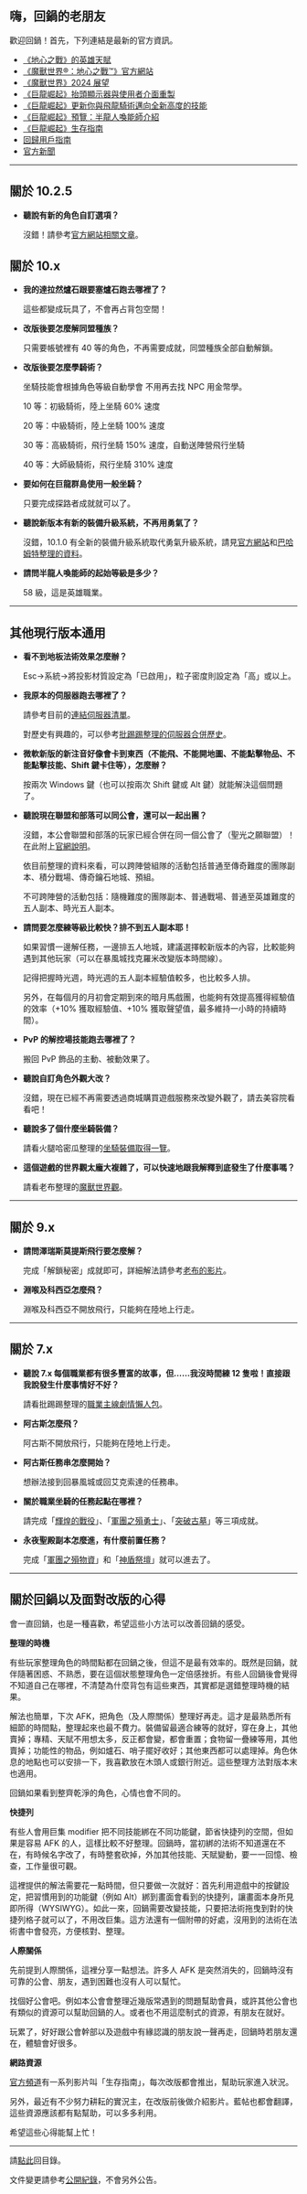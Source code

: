 ## 嗨，回鍋的老朋友

歡迎回鍋！首先，下列連結是最新的官方資訊。

- [《地心之戰》的英雄天賦](https://worldofwarcraft.blizzard.com/zh-tw/news/24038519/%E6%90%B6%E5%85%88%E4%B8%80%E7%AA%BA%E5%9C%B0%E5%BF%83%E4%B9%8B%E6%88%B0%E7%9A%84%E8%8B%B1%E9%9B%84%E5%A4%A9%E8%B3%A6)
- [《魔獸世界®：地心之戰™》官方網站](https://thewarwithin.blizzard.com/zh-tw/)
- [《魔獸世界》2024 展望](https://worldofwarcraft.blizzard.com/zh-tw/news/24046540/%E9%AD%94%E7%8D%B8%E4%B8%96%E7%95%8C%EF%BC%8D%E5%B1%95%E6%9C%9B-2024)
- [《巨龍崛起》抬頭顯示器與使用者介面重製](https://worldofwarcraft.com/zh-tw/news/23841481/%E9%AD%94%E7%8D%B8%E4%B8%96%E7%95%8C%E5%B7%A8%E9%BE%8D%E5%B4%9B%E8%B5%B7%E6%8A%AC%E9%A0%AD%E9%A1%AF%E7%A4%BA%E5%99%A8%E8%88%87%E4%BD%BF%E7%94%A8%E8%80%85%E4%BB%8B%E9%9D%A2%E9%87%8D%E8%A3%BD)
- [《巨龍崛起》更新你與飛龍騎術邁向全新高度的技能](https://worldofwarcraft.com/zh-tw/news/23818251/-8-%E6%9C%88-25-%E6%97%A5-%E6%9B%B4%E6%96%B0%E4%BD%A0%E8%88%87%E9%A3%9B%E9%BE%8D%E9%A8%8E%E8%A1%93%E9%82%81%E5%90%91%E5%85%A8%E6%96%B0%E9%AB%98%E5%BA%A6%E7%9A%84%E6%8A%80%E8%83%BD)
- [《巨龍崛起》預覽：半龍人喚能師介紹](https://worldofwarcraft.com/zh-tw/news/23833250/%E5%B7%A8%E9%BE%8D%E5%B4%9B%E8%B5%B7%E9%A0%90%E8%A6%BD%E5%8D%8A%E9%BE%8D%E4%BA%BA%E5%96%9A%E8%83%BD%E5%B8%AB%E4%BB%8B%E7%B4%B9)
- [《巨龍崛起》生存指南](https://www.youtube.com/watch?v=oW6OnwIeLWc)
- [回歸用戶指南](https://worldofwarcraft.com/zh-tw/return)
- [官方新聞](https://worldofwarcraft.blizzard.com/zh-tw/news)

---

## 關於 10.2.5

- **聽說有新的角色自訂選項？**

    沒錯！請參考[官方網站相關文章](https://worldofwarcraft.blizzard.com/zh-tw/news/24038517/%E5%9C%A8%E5%BE%A9%E8%88%88%E4%B9%8B%E7%A8%AE%E4%B8%AD%E7%8D%B2%E5%8F%96%E5%85%A8%E6%96%B0%E8%A7%92%E8%89%B2%E8%87%AA%E8%A8%82%E9%81%B8%E9%A0%85)。

## 關於 10.x

- **我的達拉然爐石跟要塞爐石跑去哪裡了？**

    這些都變成玩具了，不會再占背包空間！
    
- **改版後要怎麼解同盟種族？**

    只需要帳號裡有 40 等的角色，不再需要成就，同盟種族全部自動解鎖。
    
- **改版後要怎麼學騎術？**

    坐騎技能會根據角色等級自動學會 不用再去找 NPC 用金幣學。
    
    10 等：初級騎術，陸上坐騎 60% 速度

    20 等：中級騎術，陸上坐騎 100% 速度

    30 等：高級騎術，飛行坐騎 150% 速度，自動送陣營飛行坐騎

    40 等：大師級騎術，飛行坐騎 310% 速度
    
- **要如何在巨龍群島使用一般坐騎？**

    只要完成探路者成就就可以了。

- **聽說新版本有新的裝備升級系統，不再用勇氣了？**

    沒錯，10.1.0 有全新的裝備升級系統取代勇氣升級系統，請見[官方網站](https://worldofwarcraft.blizzard.com/zh-tw/news/23944889/%E3%80%8C%E5%A5%88%E8%96%A9%E9%87%8C%E5%A5%A7%E7%9A%84%E9%A4%98%E7%87%BC%E3%80%8D%E6%9B%B4%E6%96%B0%E7%B3%BB%E7%B5%B1%E6%A6%82%E8%A7%80)和[巴哈姆特整理的資料](https://forum.gamer.com.tw/C.php?bsn=5219&snA=672409)。

- **請問半龍人喚能師的起始等級是多少？**
    
    58 級，這是英雄職業。

---

## 其他現行版本通用

- **看不到地板法術效果怎麼辦？**

    Esc→系統→將投影材質設定為「已啟用」，粒子密度則設定為「高」或以上。

- **我原本的伺服器跑去哪裡了？**

    請參考目前的[連結伺服器清單](https://tw.battle.net/support/zh/article/14296)。
    
    對歷史有興趣的，可以參考[批踢踢整理的伺服器合併歷史](https://www.ptt.cc/bbs/WOW/M.1601913850.A.48F.html)。

- **微軟新版的新注音好像會卡到東西（不能飛、不能開地圖、不能點擊物品、不能點擊技能、Shift 鍵卡住等），怎麼辦？**

    按兩次 Windows 鍵（也可以按兩次 Shift 鍵或 Alt 鍵）就能解決這個問題了。

- **聽說現在聯盟和部落可以同公會，還可以一起出團？**
    
    沒錯，本公會聯盟和部落的玩家已經合併在同一個公會了（聖光之願聯盟）！在此附上[官網說明](https://worldofwarcraft.blizzard.com/zh-tw/news/23934662/%E5%9C%A8%E8%B7%A8%E9%99%A3%E7%87%9F%E5%85%AC%E6%9C%83%E8%88%87%E6%9B%B4%E5%A4%9A%E5%A5%BD%E5%8F%8B%E4%B8%80%E8%B5%B7%E7%8E%A9%E9%81%8A%E6%88%B2)。
    
    依目前整理的資料來看，可以跨陣營組隊的活動包括普通至傳奇難度的團隊副本、積分戰場、傳奇鑰石地城、預組。
    
    不可跨陣營的活動包括：隨機難度的團隊副本、普通戰場、普通至英雄難度的五人副本、時光五人副本。

- **請問要怎麼練等級比較快？排不到五人副本耶！**

    如果習慣一邊解任務，一邊排五人地城，建議選擇較新版本的內容，比較能夠遇到其他玩家（可以在暴風城找克羅米改變版本時間線）。
    
    記得把握時光週，時光週的五人副本經驗值較多，也比較多人排。

    另外，在每個月的月初會定期到來的暗月馬戲團，也能夠有效提高獲得經驗值的效率（+10% 獲取經驗值、+10% 獲取聲望值，最多維持一小時的持續時間）。

- **PvP 的解控場技能跑去哪裡了？**

    搬回 PvP 飾品的主動、被動效果了。

- **聽說自訂角色外觀大改？**

    沒錯，現在已經不再需要透過商城購買遊戲服務來改變外觀了，請去美容院看看吧！

- **聽說多了個什麼坐騎裝備？**

    請看火腿哈密瓜整理的[坐騎裝備取得一覽](https://forum.gamer.com.tw/C.php?bsn=5219&snA=659405)。

- **這個遊戲的世界觀太龐大複雜了，可以快速地跟我解釋到底發生了什麼事嗎？**

    請看老布整理的[魔獸世界觀](https://youtu.be/HoZGShENqY0)。

---

## 關於 9.x

- **請問澤瑞斯莫提斯飛行要怎麼解？**

    完成「解鎖秘密」成就即可，詳細解法請參考[老布的影片](https://youtu.be/7HrBcnlYTgI)。

- **淵喉及科西亞怎麼飛？**

    淵喉及科西亞不開放飛行，只能夠在陸地上行走。

---

## 關於 7.x

- **聽說 7.x 每個職業都有很多豐富的故事，但……我沒時間練 12 隻啦！直接跟我說發生什麼事情好不好？**

    請看批踢踢整理的[職業主線劇情懶人包](https://www.ptt.cc/bbs/WOW/M.1532745299.A.C5B.html)。

- **阿古斯怎麼飛？**

    阿古斯不開放飛行，只能夠在陸地上行走。

- **阿古斯任務串怎麼開始？**

    想辦法接到回暴風城或回艾克索達的任務串。

- **關於職業坐騎的任務起點在哪裡？**

    請完成「[輝煌的戰役](https://www.wowhead.com/achievement=10994/a-glorious-campaign)」、「[軍團之殞勇士](https://www.wowhead.com/achievement=11846/champions-of-legionfall)」、「[突破古墓](https://www.wowhead.com/achievement=11546/breaching-the-tomb)」等三項成就。

- **永夜聖殿副本怎麼進，有什麼前置任務？**

    完成「[軍團之殞物資](https://www.wowhead.com/quest=46286/legionfall-supplies)」和「[神盾祭壇](https://www.wowhead.com/quest=46244/cathedral-of-eternal-night-altar-of-the-aegis)」就可以進去了。

---

## 關於回鍋以及面對改版的心得

會一直回鍋，也是一種喜歡，希望這些小方法可以改善回鍋的感受。

**整理的時機**

有些玩家整理角色的時間點都在回鍋之後，但這不是最有效率的。既然是回鍋，就伴隨著困惑、不熟悉，要在這個狀態整理角色一定倍感挫折。有些人回鍋後會覺得不知道自己在哪裡，不清楚為什麼背包有這些東西，其實都是選錯整理時機的結果。

解法也簡單，下次 AFK，把角色（及人際關係）整理好再走。這才是最熟悉所有細節的時間點，整理起來也最不費力。裝備留最適合練等的就好，穿在身上，其他賣掉；專精、天賦不用想太多，反正都會變，都會重置；食物留一疊練等用，其他賣掉；功能性的物品，例如爐石、哨子擺好收好；其他東西都可以處理掉。角色休息的地點也可以安排一下，我喜歡放在木頭人或銀行附近。這些整理方法對版本末也適用。

回鍋如果看到整齊乾淨的角色，心情也會不同的。

**快捷列**

有些人會用巨集 modifier 把不同技能綁在不同功能鍵，節省快捷列的空間，但如果是容易 AFK 的人，這樣比較不好整理。回鍋時，當初綁的法術不知道還在不在，有時候名字改了，有時整套砍掉，外加其他技能、天賦變動，要一一回憶、檢查，工作量很可觀。

這裡提供的解法需要花一點時間，但只要做一次就好：首先利用遊戲中的按鍵設定，把習慣用到的功能鍵（例如 Alt）綁到畫面會看到的快捷列，讓畫面本身所見即所得（WYSIWYG）。如此一來，回鍋需要改變技能，只要把法術拖曳到對的快捷列格子就可以了，不用改巨集。這方法還有一個附帶的好處，沒用到的法術在法術書中會發亮，方便核對、整理。

**人際關係**

先前提到人際關係，這裡分享一點想法。許多人 AFK 是突然消失的，回鍋時沒有可靠的公會、朋友，遇到困難也沒有人可以幫忙。

找個好公會吧。例如本公會會整理近幾版常遇到的問題幫助會員，或許其他公會也有類似的資源可以幫助回鍋的人。或者也不用這麼制式的資源，有朋友在就好。

玩累了，好好跟公會幹部以及遊戲中有緣認識的朋友說一聲再走，回鍋時若朋友還在，體驗會好很多。

**網路資源**

[官方頻道](https://www.youtube.com/channel/UCgNBSxvqQMhVYBo-XSnmbqg)有一系列影片叫「生存指南」，每次改版都會推出，幫助玩家進入狀況。

另外，最近有不少努力耕耘的實況主，在改版前後做介紹影片。藍帖也都會翻譯，這些資源應該都有點幫助，可以多多利用。

希望這些心得能幫上忙！

---

請[點此](index.html)回目錄。

文件變更請參考[公開紀錄](https://github.com/dalechou/badweather.tw/commits/master/oldfriends.md)，不會另外公告。

